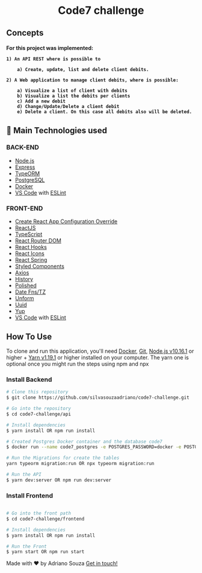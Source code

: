 <h1 align="center">
    Code7 challenge
</h1>


## Concepts

<h4>
For this project was implemented:

    1) An API REST where is possible to
    
        a) Create, update, list and delete client debits.

    2) A Web application to manage client debits, where is possible:

        a) Visualize a list of client with debits
        b) Visualize a list the debits per clients
        c) Add a new debit
        d) Change/Update/Delete a client debit
        e) Delete a client. On this case all debits also will be deleted.
</h4>


## 🚀 Main Technologies used

### BACK-END
-   [Node.js](https://nodejs.org/en/)
-   [Express](https://expressjs.com/)
-   [TypeORM](https://typeorm.io/#/)
-   [PostgreSQL](https://www.postgresql.org/)
-   [Docker](https://www.docker.com/docker-community)
-   [VS Code](https://code.visualstudio.com/) with [ESLint](https://marketplace.visualstudio.com/items?itemName=dbaeumer.vscode-eslint) 

### FRONT-END


-   [Create React App Configuration Override](https://github.com/sharegate/craco)
-   [ReactJS](https://reactjs.org/)
-   [TypeScript](https://www.typescriptlang.org/docs/handbook/react.html)
-   [React Router DOM](https://www.npmjs.com/package/react-router-dom)
-   [React Hooks](https://reactjs.org/docs/hooks-reference.html)
-   [React Icons](http://react-icons.github.io/react-icons/)
-   [React Spring](https://www.react-spring.io/)
-   [Styled Components](https://www.styled-components.com/)
-   [Axios](https://github.com/axios/axios)
-   [History](https://www.npmjs.com/package/history)
-   [Polished](https://polished.js.org/)
-   [Date Fns/TZ](https://date-fns.org/)
-   [Unform](https://github.com/Rocketseat/unform)
-   [Uuid](https://www.npmjs.com/package/uuid)
-   [Yup](https://github.com/jquense/yup)
-   [VS Code](https://code.visualstudio.com/) with [ESLint](https://marketplace.visualstudio.com/items?itemName=dbaeumer.vscode-eslint)



## How To Use

To clone and run this application, you'll need [Docker](https://docs.docker.com/),  [Git](https://git-scm.com), [Node.js v10.16.1](https://nodejs.org/en/) or higher + [Yarn v1.19.1](https://yarnpkg.com/lang/en/) or higher installed on your computer. The yarn one is optional once you might run the steps using npm and npx

### Install Backend
```bash
# Clone this repository
$ git clone https://github.com/silvasouzaadriano/code7-challenge.git

# Go into the repository
$ cd code7-challenge/api

# Install dependencies
$ yarn install OR npm run install

# Created Postgres Docker container and the database code7
$ docker run --name code7_postgres -e POSTGRES_PASSWORD=docker -e POSTGRES_DB=code7 -p 5432:5432 -d postgres

# Run the Migrations for create the tables
yarn typeorm migration:run OR npx typeorm migration:run

# Run the API
$ yarn dev:server OR npm run dev:server
```

### Install Frontend
```bash

# Go into the front path
$ cd code7-challenge/frontend

# Install dependencies
$ yarn install OR npm run install

# Run the Front
$ yarn start OR npm run start
```

Made with ♥ by Adriano Souza [Get in touch!](https://www.linkedin.com/in/adriano-souza-9b1a1b11)


